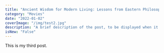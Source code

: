 ```yaml
---
title: "Ancient Wisdom for Modern Living: Lessons from Eastern Philosophies"
category: "Movies"
date: "2022-01-02"
coverImage: "/img/test2.jpg"
description: "A brief description of the post, to be displayed when it is previewed. Shouldn't be more than a couple of sentences."
isNew: "False"
---
```


This is my third post.
